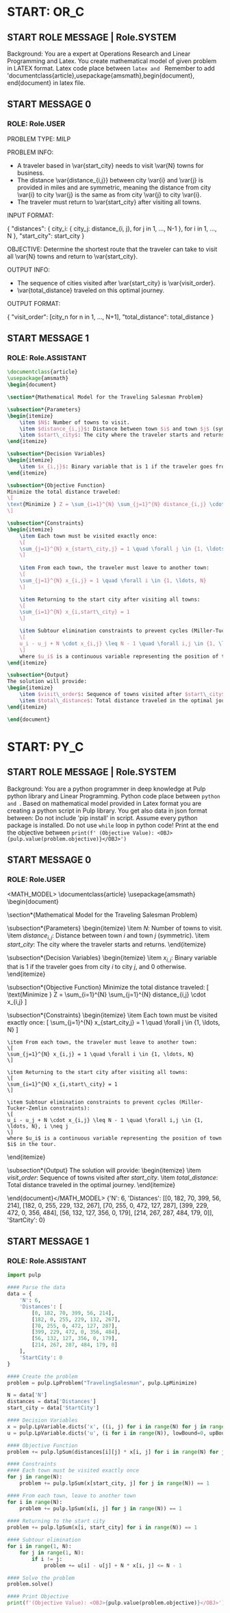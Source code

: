 # START: OR_C 
## START ROLE MESSAGE | Role.SYSTEM 
Background: You are a expert at Operations Research and Linear Programming and Latex. You create mathematical model of given problem in LATEX format. Latex code place between ```latex and ``` Remember to add 'documentclass{article},usepackage{amsmath},begin{document}, end{document} in latex file. 
## START MESSAGE 0 
### ROLE: Role.USER
<DESCRIPTION>
PROBLEM TYPE: MILP

PROBLEM INFO:

- A traveler based in \var{start_city} needs to visit \var{N} towns for business.
- The distance \var{distance_{i,j}} between city \var{i} and \var{j} is provided in miles and are symmetric, meaning the distance from city \var{i} to city \var{j} is the same as from city \var{j} to city \var{i}.
- The traveler must return to \var{start_city} after visiting all towns.

INPUT FORMAT: 

{
    "distances": {
        city_i: {
            city_j: distance_{i, j},
            for j in 1, ..., N-1
        },
        for i in 1, ..., N
    },
    "start_city": start_city
}

OBJECTIVE: Determine the shortest route that the traveler can take to visit all \var{N} towns and return to \var{start_city}.

OUTPUT INFO:

- The sequence of cities visited after \var{start_city} is \var{visit_order}.
- \var{total_distance} traveled on this optimal journey.

OUTPUT FORMAT:

{
    "visit_order": [city_n for n in 1, ..., N+1],
    "total_distance": total_distance
}
</DESCRIPTION>


## START MESSAGE 1 
### ROLE: Role.ASSISTANT
```latex
\documentclass{article}
\usepackage{amsmath}
\begin{document}

\section*{Mathematical Model for the Traveling Salesman Problem}

\subsection*{Parameters}
\begin{itemize}
    \item $N$: Number of towns to visit.
    \item $distance_{i,j}$: Distance between town $i$ and town $j$ (symmetric).
    \item $start\_city$: The city where the traveler starts and returns.
\end{itemize}

\subsection*{Decision Variables}
\begin{itemize}
    \item $x_{i,j}$: Binary variable that is 1 if the traveler goes from city $i$ to city $j$, and 0 otherwise.
\end{itemize}

\subsection*{Objective Function}
Minimize the total distance traveled:
\[
\text{Minimize } Z = \sum_{i=1}^{N} \sum_{j=1}^{N} distance_{i,j} \cdot x_{i,j}
\]

\subsection*{Constraints}
\begin{itemize}
    \item Each town must be visited exactly once:
    \[
    \sum_{j=1}^{N} x_{start\_city,j} = 1 \quad \forall j \in {1, \ldots, N}
    \]
    
    \item From each town, the traveler must leave to another town:
    \[
    \sum_{j=1}^{N} x_{i,j} = 1 \quad \forall i \in {1, \ldots, N}
    \]

    \item Returning to the start city after visiting all towns:
    \[
    \sum_{i=1}^{N} x_{i,start\_city} = 1
    \]

    \item Subtour elimination constraints to prevent cycles (Miller-Tucker-Zemlin constraints):
    \[
    u_i - u_j + N \cdot x_{i,j} \leq N - 1 \quad \forall i,j \in {1, \ldots, N}, i \neq j
    \]
    where $u_i$ is a continuous variable representing the position of town $i$ in the tour.
\end{itemize}

\subsection*{Output}
The solution will provide:
\begin{itemize}
    \item $visit\_order$: Sequence of towns visited after $start\_city$.
    \item $total\_distance$: Total distance traveled in the optimal journey.
\end{itemize}

\end{document}
```

# START: PY_C 
## START ROLE MESSAGE | Role.SYSTEM 
Background: You are a python programmer in deep knowledge at Pulp python library and Linear Programming. Python code place between ```python and ```. Based on mathematical model provided in Latex format you are creating a python script in Pulp library. You get also data in json format between: <DATA></DATA> Do not include 'pip install' in script. Assume every python package is installed. Do not use `while` loop in python code! Print at the end the objective between <OBJ></OBJ> `print(f' (Objective Value): <OBJ>{pulp.value(problem.objective)}</OBJ>')` 
## START MESSAGE 0 
### ROLE: Role.USER
<MATH_MODEL>
\documentclass{article}
\usepackage{amsmath}
\begin{document}

\section*{Mathematical Model for the Traveling Salesman Problem}

\subsection*{Parameters}
\begin{itemize}
    \item $N$: Number of towns to visit.
    \item $distance_{i,j}$: Distance between town $i$ and town $j$ (symmetric).
    \item $start\_city$: The city where the traveler starts and returns.
\end{itemize}

\subsection*{Decision Variables}
\begin{itemize}
    \item $x_{i,j}$: Binary variable that is 1 if the traveler goes from city $i$ to city $j$, and 0 otherwise.
\end{itemize}

\subsection*{Objective Function}
Minimize the total distance traveled:
\[
\text{Minimize } Z = \sum_{i=1}^{N} \sum_{j=1}^{N} distance_{i,j} \cdot x_{i,j}
\]

\subsection*{Constraints}
\begin{itemize}
    \item Each town must be visited exactly once:
    \[
    \sum_{j=1}^{N} x_{start\_city,j} = 1 \quad \forall j \in {1, \ldots, N}
    \]
    
    \item From each town, the traveler must leave to another town:
    \[
    \sum_{j=1}^{N} x_{i,j} = 1 \quad \forall i \in {1, \ldots, N}
    \]

    \item Returning to the start city after visiting all towns:
    \[
    \sum_{i=1}^{N} x_{i,start\_city} = 1
    \]

    \item Subtour elimination constraints to prevent cycles (Miller-Tucker-Zemlin constraints):
    \[
    u_i - u_j + N \cdot x_{i,j} \leq N - 1 \quad \forall i,j \in {1, \ldots, N}, i \neq j
    \]
    where $u_i$ is a continuous variable representing the position of town $i$ in the tour.
\end{itemize}

\subsection*{Output}
The solution will provide:
\begin{itemize}
    \item $visit\_order$: Sequence of towns visited after $start\_city$.
    \item $total\_distance$: Total distance traveled in the optimal journey.
\end{itemize}

\end{document}</MATH_MODEL>
<DATA>
{'N': 6, 'Distances': [[0, 182, 70, 399, 56, 214], [182, 0, 255, 229, 132, 267], [70, 255, 0, 472, 127, 287], [399, 229, 472, 0, 356, 484], [56, 132, 127, 356, 0, 179], [214, 267, 287, 484, 179, 0]], 'StartCity': 0}</DATA>


## START MESSAGE 1 
### ROLE: Role.ASSISTANT
```python
import pulp

#### Parse the data
data = {
    'N': 6, 
    'Distances': [
        [0, 182, 70, 399, 56, 214], 
        [182, 0, 255, 229, 132, 267], 
        [70, 255, 0, 472, 127, 287], 
        [399, 229, 472, 0, 356, 484], 
        [56, 132, 127, 356, 0, 179], 
        [214, 267, 287, 484, 179, 0]
    ], 
    'StartCity': 0
}

#### Create the problem
problem = pulp.LpProblem("TravelingSalesman", pulp.LpMinimize)

N = data['N']
distances = data['Distances']
start_city = data['StartCity']

#### Decision Variables
x = pulp.LpVariable.dicts('x', ((i, j) for i in range(N) for j in range(N)), cat='Binary')
u = pulp.LpVariable.dicts('u', (i for i in range(N)), lowBound=0, upBound=N-1, cat='Continuous')

#### Objective Function
problem += pulp.lpSum(distances[i][j] * x[i, j] for i in range(N) for j in range(N)), "Total Distance"

#### Constraints
#### Each town must be visited exactly once
for j in range(N):
    problem += pulp.lpSum(x[start_city, j] for j in range(N)) == 1

#### From each town, leave to another town
for i in range(N):
    problem += pulp.lpSum(x[i, j] for j in range(N)) == 1
    
#### Returning to the start city
problem += pulp.lpSum(x[i, start_city] for i in range(N)) == 1

#### Subtour elimination
for i in range(1, N):
    for j in range(1, N):
        if i != j:
            problem += u[i] - u[j] + N * x[i, j] <= N - 1

#### Solve the problem
problem.solve()

#### Print Objective
print(f'(Objective Value): <OBJ>{pulp.value(problem.objective)}</OBJ>')
```


